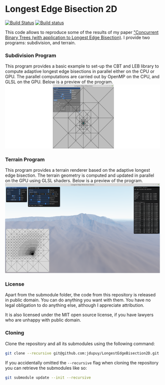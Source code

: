 # Longest Edge Bisection 2D

[![Build Status](https://travis-ci.org/jdupuy/LongestEdgeBisection2D.svg?branch=master)](https://travis-ci.org/jdupuy/LongestEdgeBisection2D)
[![Build status](https://ci.appveyor.com/api/projects/status/mbfn80wcih0cmbds?svg=true)](https://ci.appveyor.com/project/jdupuy/longestedgebisection2d)

This code allows to reproduce some of the results of my paper ["Concurrent Binary Trees (with application to Longest Edge Bisection)](https://onrendering.com/).
I provide two programs: subdivision, and terrain.

### Subdivision Program
This program provides a basic example to set-up the CBT and LEB library to compute adaptive longest edge bisections in parallel either on the CPU or GPU. The parallel computations are carried out by OpenMP on the CPU, and GLSL on the GPU. Below is a preview of the program.
![alt text](assets/preview-subdivision.png "the subdivision program")

### Terrain Program
This program provides a terrain renderer based on the adaptive longest edge bisection. The terrain geometry is computed and updated in parallel on the GPU using GLSL shaders. Below is a preview of the program.
![alt text](assets/preview-terrain.png "the terrain program")

### License

Apart from the submodule folder, the code from this repository is released in public domain. You can do anything you want with them. You have no legal obligation to do anything else, although I appreciate attribution.

It is also licensed under the MIT open source license, if you have lawyers who are unhappy with public domain.

### Cloning

Clone the repository and all its submodules using the following command:
```sh
git clone --recursive git@github.com:jdupuy/LongestEdgeBisection2D.git
```

If you accidentally omitted the `--recursive` flag when cloning the repository you can retrieve the submodules like so:
```sh
git submodule update --init --recursive
